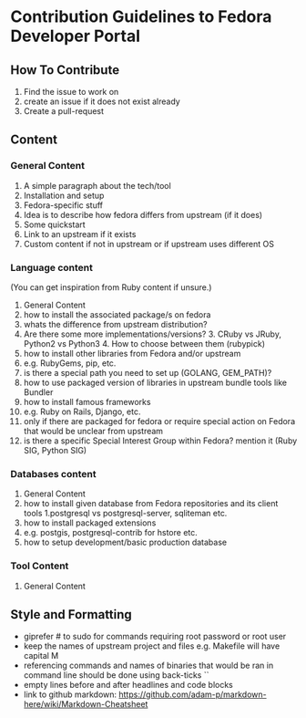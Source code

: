 # Contribution Guidelines to Fedora Developer Portal

## How To Contribute
1. Find the issue to work on
  1. create an issue if it does not exist already
1. Create a pull-request

## Content
### General Content
1. A simple paragraph about the tech/tool
2. Installation and setup
3. Fedora-specific stuff
  1. Idea is to describe how fedora differs from upstream (if it does)
4. Some quickstart
  1. Link to an upstream if it exists
  2. Custom content if not in upstream or if upstream uses different OS

### Language content
(You can get inspiration from Ruby content if unsure.)

1. General Content
2. how to install the associated package/s on fedora
  1. whats the difference from upstream distribution?
  2. Are there some more implementations/versions?
    3. CRuby vs JRuby, Python2 vs Python3
    4. How to choose between them (rubypick)
3. how to install other libraries from Fedora and/or upstream
  1. e.g. RubyGems, pip, etc.
  2. is there a special path you need to set up (GOLANG, GEM_PATH)?
  3. how to use packaged version of libraries in upstream bundle tools like Bundler
4. how to install famous frameworks
  1. e.g. Ruby on Rails, Django, etc.
  2. only if there are packaged for fedora or require special action on Fedora that would be unclear from upstream
5. is there a specific Special Interest Group within Fedora? mention it (Ruby SIG, Python SIG)

### Databases content
1. General Content
2. how to install given database from Fedora repositories and its client tools
  1.postgresql vs postgresql-server, sqliteman etc.
3. how to install packaged extensions
  1. e.g. postgis, postgresql-contrib for hstore etc.
1. how to setup development/basic production database

### Tool Content
1. General Content

## Style and Formatting
* giprefer # to sudo for commands requiring root password or root user
* keep the names of upstream project and files e.g. Makefile will have capital M
* referencing commands and names of binaries that would be ran in command line should be done using back-ticks ``
* empty lines before and after headlines and code blocks
* link to github markdown: https://github.com/adam-p/markdown-here/wiki/Markdown-Cheatsheet
